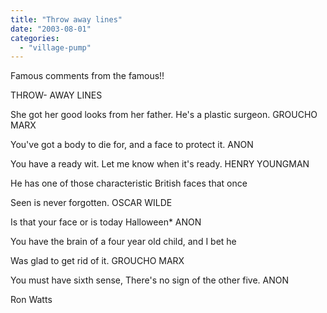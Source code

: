 ```yaml
---
title: "Throw away lines"
date: "2003-08-01"
categories: 
  - "village-pump"
---
```


Famous comments from the famous!!

THROW- AWAY LINES

She got her good looks from her father. He's a plastic surgeon. GROUCHO MARX

You've got a body to die for, and a face to protect it. ANON

You have a ready wit. Let me know when it's ready. HENRY YOUNGMAN

He has one of those characteristic British faces that once

Seen is never forgotten. OSCAR WILDE

Is that your face or is today Halloween\* ANON

You have the brain of a four year old child, and I bet he

Was glad to get rid of it. GROUCHO MARX

You must have sixth sense, There's no sign of the other five. ANON

Ron Watts

